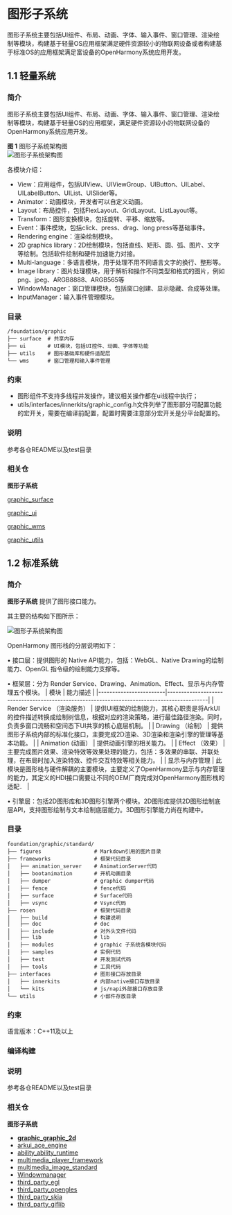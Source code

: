 # 图形子系统<a name="ZH-CN_TOPIC_0000001115588688"></a>

图形子系统主要包括UI组件、布局、动画、字体、输入事件、窗口管理、渲染绘制等模块，构建基于轻量OS应用框架满足硬件资源较小的物联网设备或者构建基于标准OS的应用框架满足富设备的OpenHarmony系统应用开发。

## 1.1 轻量系统<a name="section1346303311377"></a>

### 简介<a name="section1165992615384"></a>

图形子系统主要包括UI组件、布局、动画、字体、输入事件、窗口管理、渲染绘制等模块，构建基于轻量OS的应用框架，满足硬件资源较小的物联网设备的OpenHarmony系统应用开发。

**图 1**  图形子系统架构图<a name="fig16488143010409"></a>  
![](figures/图形子系统架构图.png "图形子系统架构图")

各模块介绍：

-   View：应用组件，包括UIView、UIViewGroup、UIButton、UILabel、UILabelButton、UIList、UISlider等。
-   Animator：动画模块，开发者可以自定义动画。
-   Layout：布局控件，包括FlexLayout、GridLayout、ListLayout等。
-   Transform：图形变换模块，包括旋转、平移、缩放等。
-   Event：事件模块，包括click、press、drag、long press等基础事件。
-   Rendering engine：渲染绘制模块。
-   2D graphics library：2D绘制模块，包括直线、矩形、圆、弧、图片、文字等绘制。包括软件绘制和硬件加速能力对接。
-   Multi-language：多语言模块，用于处理不用不同语言文字的换行、整形等。
-   Image library：图片处理模块，用于解析和操作不同类型和格式的图片，例如png、jpeg、ARGB8888、ARGB565等
-   WindowManager：窗口管理模块，包括窗口创建、显示隐藏、合成等处理。
-   InputManager：输入事件管理模块。

### 目录<a name="section141331948134020"></a>

```
/foundation/graphic
├── surface  # 共享内存
├── ui       # UI模块，包括UI控件、动画、字体等功能
├── utils    # 图形基础库和硬件适配层
└── wms      # 窗口管理和输入事件管理
```

### 约束<a name="section15729113104112"></a>

-   图形组件不支持多线程并发操作，建议相关操作都在ui线程中执行；
-   utils/interfaces/innerkits/graphic\_config.h文件列举了图形部分可配置功能的宏开关，需要在编译前配置，配置时需要注意部分宏开关是分平台配置的。

### 说明<a name="section812962919413"></a>

参考各仓README以及test目录

### 相关仓<a name="section12651205434115"></a>

**图形子系统**

[graphic\_surface](https://gitee.com/openharmony/graphic_surface)

[graphic\_ui](https://gitee.com/openharmony/graphic_ui)

[graphic\_wms](https://gitee.com/openharmony/graphic_wms)

[graphic\_utils](https://gitee.com/openharmony/graphic_utils)

## 1.2 标准系统<a name="section1249610812538"></a>

### 简介<a name="section1374615251510"></a>

**图形子系统**  提供了图形接口能力。

其主要的结构如下图所示：

![图形子系统架构图](figures/graphic_rosen_architecture.jpg)

OpenHarmony 图形栈的分层说明如下：

• 接口层：提供图形的 Native API能力，包括：WebGL、Native Drawing的绘制能力、OpenGL 指令级的绘制能力支撑等。

• 框架层：分为 Render Service、Drawing、Animation、Effect、显示与内存管理五个模块。
| 模块                     | 能力描述                                                                                       |
|------------------------|--------------------------------------------------------------------------------------------|
| Render Service （渲染服务） | 提供UI框架的绘制能力，其核心职责是将ArkUI的控件描述转换成绘制树信息，根据对应的渲染策略，进行最佳路径渲染。同时，负责多窗口流畅和空间态下UI共享的核心底层机制。       |
| Drawing （绘制）           | 提供图形子系统内部的标准化接口，主要完成2D渲染、3D渲染和渲染引擎的管理等基本功能。                                                |
| Animation (动画）         | 提供动画引擎的相关能力。                                                                               |
| Effect （效果）            | 主要完成图片效果、渲染特效等效果处理的能力，包括：多效果的串联、并联处理，在布局时加入渲染特效、控件交互特效等相关能力。                               |
| 显示与内存管理                | 此模块是图形栈与硬件解耦的主要模块，主要定义了OpenHarmony显示与内存管理的能力，其定义的HDI接口需要让不同的OEM厂商完成对OpenHarmony图形栈的适配． |

• 引擎层：包括2D图形库和3D图形引擎两个模块。2D图形库提供2D图形绘制底层API，支持图形绘制与文本绘制底层能力。3D图形引擎能力尚在构建中。


### 目录<a name="section16751364713"></a>

```
foundation/graphic/standard/
├── figures                 # Markdown引用的图片目录
├── frameworks              # 框架代码目录
│   ├── animation_server    # AnimationServer代码
│   ├── bootanimation       # 开机动画目录
│   ├── dumper              # graphic dumper代码
│   ├── fence               # fence代码
│   ├── surface             # Surface代码
│   ├── vsync               # Vsync代码
├── rosen                   # 框架代码目录
│   ├── build               # 构建说明
│   ├── doc                 # doc
│   ├── include             # 对外头文件代码
│   ├── lib                 # lib
│   ├── modules             # graphic 子系统各模块代码
│   ├── samples             # 实例代码
│   ├── test                # 开发测试代码
│   ├── tools               # 工具代码
├── interfaces              # 图形接口存放目录
│   ├── innerkits           # 内部native接口存放目录
│   └── kits                # js/napi外部接口存放目录
└── utils                   # 小部件存放目录
```

### 约束<a name="section126494189715"></a>

语言版本：C++11及以上

### 编译构建<a name="section883114292070"></a>

### 说明<a name="section1351214227564"></a>

参考各仓README以及test目录

### 相关仓<a name="section11578621131119"></a>

**图形子系统**

- [**graphic_graphic_2d**](https://gitee.com/openharmony/graphic_graphic_2d)
- [arkui_ace_engine](https://gitee.com/openharmony/arkui_ace_engine)
- [ability_ability_runtime](https://gitee.com/openharmony/ability_ability_runtime)
- [multimedia_player_framework](https://gitee.com/openharmony/multimedia_player_framework)
- [multimedia_image_standard](https://gitee.com/openharmony/multimedia_image_standard)
- [Windowmanager](https://gitee.com/openharmony/windowmanager)
- [third_party_egl](https://gitee.com/openharmony/third_party_egl)
- [third_party_opengles](https://gitee.com/openharmony/third_party_opengles)
- [third_party_skia](https://gitee.com/openharmony/third_party_skia)
- [third_party_giflib](https://gitee.com/openharmony/third_party_giflib)
